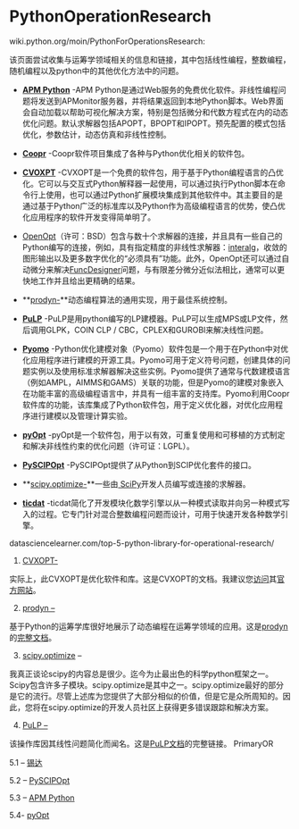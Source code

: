 # PythonOperationResearch

wiki.python.org/moin/PythonForOperationsResearch:

该页面尝试收集与运筹学领域相关的信息和链接，其中包括线性编程，整数编程，随机编程以及python中的其他优化方法中的问题。

-   **[APM Python](http://apmonitor.com/wiki/index.php/Main/PythonApp)** -APM Python是通过Web服务的免费优化软件。非线性编程问题将发送到APMonitor服务器，并将结果返回到本地Python脚本。Web界面会自动加载以帮助可视化解决方案，特别是包括微分和代数方程式在内的动态优化问题。默认求解器包括APOPT，BPOPT和IPOPT。预先配置的模式包括优化，参数估计，动态仿真和非线性控制。
    
-   **[Coopr](https://projects.coin-or.org/Coopr)** -Coopr软件项目集成了各种与Python优化相关的软件包。
    
-   **[CVOXPT](http://abel.ee.ucla.edu/cvxopt/)** -CVXOPT是一个免费的软件包，用于基于Python编程语言的凸优化。它可以与交互式Python解释器一起使用，可以通过执行Python脚本在命令行上使用，也可以通过Python扩展模块集成到其他软件中。其主要目的是通过基于Python广泛的标准库以及Python作为高级编程语言的优势，使凸优化应用程序的软件开发变得简单明了。
    
-   [OpenOpt](http://www.openopt.org/)（许可：BSD）包含与数十个求解器的连接，并且具有一些自己的Python编写的连接，例如，具有指定精度的非线性求解器：[interalg](http://www.openopt.org/interalg)，收敛的图形输出以及更多数字优化的“必须具有”功能。此外，OpenOpt还可以通过自动微分来解决[FuncDesigner](http://www.openopt.org/FuncDesigner)问题，与有限差分微分近似法相比，通常可以更快地工作并且给出更精确的结果。
    
-   **[prodyn-](https://github.com/yabata/prodyn)**动态编程算法的通用实现，用于最佳系统控制。
    
-   **[PuLP](https://projects.coin-or.org/PuLP)** -PuLP是用python编写的LP建模器。PuLP可以生成MPS或LP文件，然后调用GLPK，COIN CLP / CBC，CPLEX和GUROBI来解决线性问题。
    
-   **[Pyomo](https://software.sandia.gov/trac/coopr/wiki/Pyomo)** -Python优化建模对象（Pyomo）软件包是一个用于在Python中对优化应用程序进行建模的开源工具。Pyomo可用于定义符号问题，创建具体的问题实例以及使用标准求解器解决这些实例。Pyomo提供了通常与代数建模语言（例如AMPL，AIMMS和GAMS）关联的功能，但是Pyomo的建模对象嵌入在功能丰富的高级编程语言中，并具有一组丰富的支持库。Pyomo利用Coopr软件库的功能，该库集成了Python软件包，用于定义优化器，对优化应用程序进行建模以及管理计算实验。
    
-   **[pyOpt](http://www.pyopt.org/)** -pyOpt是一个软件包，用于以有效，可重复使用和可移植的方式制定和解决非线性约束的优化问题（许可证：LGPL）。
    
-   **[PySCIPOpt](https://github.com/SCIP-Interfaces/PySCIPOpt)** -PySCIPOpt提供了从Python到SCIP优化套件的接口。
    
-   **[scipy.optimize-](http://www.scipy.org/SciPyPackages/Optimize)**一些由[ SciPy](https://wiki.python.org/moin/SciPy)开发人员编写或连接的求解器。
    
-   **[ticdat](https://github.com/opalytics/opalytics-ticdat)** -ticdat简化了开发模块化数学引擎以从一种模式读取并向另一种模式写入的过程。它专门针对混合整数编程问题而设计，可用于快速开发各种数学引擎。



datasciencelearner.com/top-5-python-library-for-operational-research/


1. [CVXOPT-](https://cvxopt.org/)
    

实际上，此CVXOPT是优化软件和库。这是CVXOPT的文档。我建议您[访问](https://cvxopt.org/userguide/index.html)其[官方网站](https://cvxopt.org/userguide/index.html)。


2. [prodyn –](https://github.com/yabata/prodyn)

基于Python的运筹学库很好地展示了动态编程在运筹学领域的应用。这是[prodyn](https://prodyn.readthedocs.io/en/latest/)的[完整文档](https://prodyn.readthedocs.io/en/latest/)。


3. [scipy.optimize](https://docs.scipy.org/doc/scipy/reference/optimize.html) –

我真正谈论scipy的内容总是很少。迄今为止最出色的科学python框架之一。Scipy包含许多子模块。scipy.optimize是其中之一。scipy.optimize最好的部分是它的流行。尽管上述库为您提供了大部分相似的价值，但是它是众所周知的。因此，您将在scipy.optimize的开发人员社区上获得更多错误跟踪和解决方案。

4. [PuLP –](https://github.com/coin-or/pulp)

该操作库因其线性问题简化而闻名。这是[PuLP文档](https://pythonhosted.org/PuLP/)的完整链接。
PrimaryOR


5.1 –  [锡达](http://opalytics.github.io/opalytics-ticdat/)

5.2 – [PySCIPOpt](https://github.com/SCIP-Interfaces/PySCIPOpt)

5.3 – [APM Python ](http://apmonitor.com/wiki/index.php/Main/PythonApp)

5.4-   [pyOpt](http://www.pyopt.org/)










